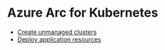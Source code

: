 # Azure Arc for Kubernetes

* [Create unmanaged clusters](00-setup)
* [Deploy application resources](01-app-setup)
